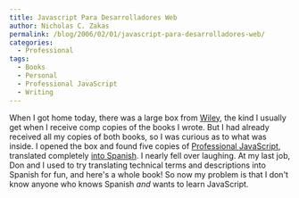 ```yaml
---
title: Javascript Para Desarrolladores Web
author: Nicholas C. Zakas
permalink: /blog/2006/02/01/javascript-para-desarrolladores-web/
categories:
  - Professional
tags:
  - Books
  - Personal
  - Professional JavaScript
  - Writing
---
```

When I got home today, there was a large box from <a title="Wiley Publishing" rel="external" href="http://www.wiley.com">Wiley</a>, the kind I usually get when I receive comp copies of the books I wrote. But I had already received all my copies of both books, so I was curious as to what was inside. I opened the box and found five copies of <a title="Professional JavaScript for Web Developers" rel="external" href="http://www.amazon.com/exec/obidos/tg/detail/-/0764579088/">Professional JavaScript</a>, translated completely <a title="JavaScript Para Desarrolladores Web" rel="external" href="http://www.amazon.com/exec/obidos/tg/detail/-/8441519536/">into Spanish</a>. I nearly fell over laughing. At my last job, Don and I used to try translating technical terms and descriptions into Spanish for fun, and here's a whole book! So now my problem is that I don't know anyone who knows Spanish *and* wants to learn JavaScript.
